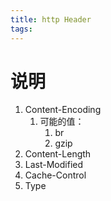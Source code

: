 ```yaml
---
title: http Header
tags:
---
```


# 说明

1. Content-Encoding
   1. 可能的值：
      1. br
      2. gzip
2. Content-Length
3. Last-Modified
4. Cache-Control
5. Type

